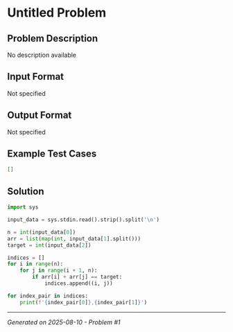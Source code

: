 # Untitled Problem

## Problem Description
No description available

## Input Format
Not specified

## Output Format
Not specified

## Example Test Cases
```json
[]
```

## Solution
```python
import sys

input_data = sys.stdin.read().strip().split('\n')

n = int(input_data[0])
arr = list(map(int, input_data[1].split()))
target = int(input_data[2])

indices = []
for i in range(n):
    for j in range(i + 1, n):
        if arr[i] + arr[j] == target:
            indices.append((i, j))

for index_pair in indices:
    print(f'{index_pair[0]},{index_pair[1]}')
```

---
*Generated on 2025-08-10 - Problem #1*